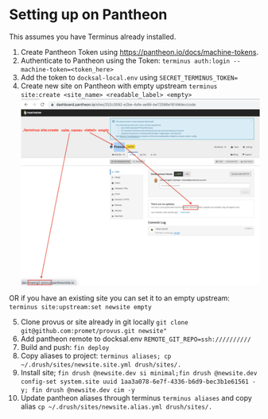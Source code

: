 # Setting up on Pantheon
This assumes you have Terminus already installed.

1. Create Pantheon Token using https://pantheon.io/docs/machine-tokens.
2. Authenticate to Pantheon using the Token: ``terminus auth:login --machine-token=<token_here>``
3. Add the token to ``docksal-local.env`` using ``SECRET_TERMINUS_TOKEN=``
4. Create new site on Pantheon with empty upstream ``terminus site:create <site_name> <readable_label> <empty>``
![empty_patheon_project](images/empty_pantheon_project.png)

OR if you have an existing site you can set it to an empty upstream: ``terminus site:upstream:set newsite empty``

5. Clone provus or site already in git locally ``git clone git@github.com:promet/provus.git newsite"``
6. Add pantheon remote to docksal.env ``REMOTE_GIT_REPO=ssh://////////``
7. Build and push: ``fin deploy``
8. Copy aliases to project: ``terminus aliases; cp ~/.drush/sites/newsite.site.yml drush/sites/.``
9. Install site; ``fin drush @newsite.dev si minimal;fin drush @newsite.dev config-set system.site uuid 1aa3a078-6e7f-4336-b6d9-bec3b1e61561 -y; fin drush @newsite.dev cim -y``
10. Update pantheon aliases through terminus ``terminus aliases`` and copy alias ``cp ~/.drush/sites/newsite.alias.yml drush/sites/.``

